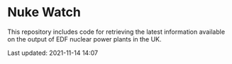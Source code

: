 # Nuke Watch

This repository includes code for retrieving the latest information available on the output of EDF nuclear power plants in the UK.

Last updated: 2021-11-14 14:07